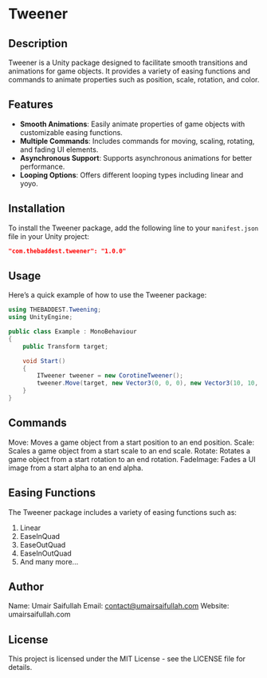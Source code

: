 # Tweener

## Description
Tweener is a Unity package designed to facilitate smooth transitions and animations for game objects. It provides a variety of easing functions and commands to animate properties such as position, scale, rotation, and color.

## Features
- **Smooth Animations**: Easily animate properties of game objects with customizable easing functions.
- **Multiple Commands**: Includes commands for moving, scaling, rotating, and fading UI elements.
- **Asynchronous Support**: Supports asynchronous animations for better performance.
- **Looping Options**: Offers different looping types including linear and yoyo.

## Installation
To install the Tweener package, add the following line to your `manifest.json` file in your Unity project:

```json
"com.thebaddest.tweener": "1.0.0"
``` 
## Usage
Here’s a quick example of how to use the Tweener package:
```csharp
using THEBADDEST.Tweening;
using UnityEngine;

public class Example : MonoBehaviour
{
    public Transform target;

    void Start()
    {
        ITweener tweener = new CorotineTweener();
        tweener.Move(target, new Vector3(0, 0, 0), new Vector3(10, 10, 10), 2f);
    }
}
```
## Commands
Move: Moves a game object from a start position to an end position.
Scale: Scales a game object from a start scale to an end scale.
Rotate: Rotates a game object from a start rotation to an end rotation.
FadeImage: Fades a UI image from a start alpha to an end alpha.
## Easing Functions
The Tweener package includes a variety of easing functions such as:
1. Linear
2. EaseInQuad
3. EaseOutQuad
4. EaseInOutQuad
5. And many more...

## Author
Name: Umair Saifullah
Email: contact@umairsaifullah.com
Website: umairsaifullah.com
## License
This project is licensed under the MIT License - see the LICENSE file for details.